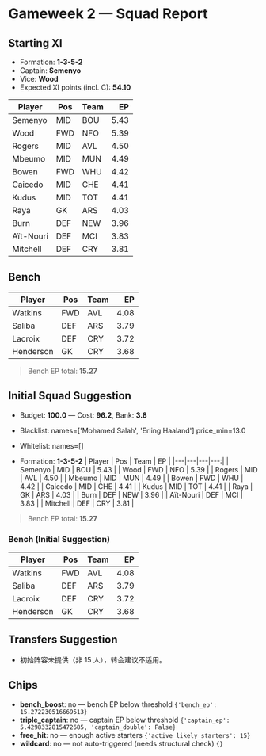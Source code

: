 # Gameweek 2 — Squad Report

## Starting XI
- Formation: **1-3-5-2**
- Captain: **Semenyo**
- Vice: **Wood**
- Expected XI points (incl. C): **54.10**

| Player | Pos | Team | EP |
|---|---|---|---:|
| Semenyo | MID | BOU | 5.43 |
| Wood | FWD | NFO | 5.39 |
| Rogers | MID | AVL | 4.50 |
| Mbeumo | MID | MUN | 4.49 |
| Bowen | FWD | WHU | 4.42 |
| Caicedo | MID | CHE | 4.41 |
| Kudus | MID | TOT | 4.41 |
| Raya | GK | ARS | 4.03 |
| Burn | DEF | NEW | 3.96 |
| Aït-Nouri | DEF | MCI | 3.83 |
| Mitchell | DEF | CRY | 3.81 |

## Bench
| Player | Pos | Team | EP |
|---|---|---|---:|
| Watkins | FWD | AVL | 4.08 |
| Saliba | DEF | ARS | 3.79 |
| Lacroix | DEF | CRY | 3.72 |
| Henderson | GK | CRY | 3.68 |

> Bench EP total: **15.27**

## Initial Squad Suggestion
- Budget: **100.0** — Cost: **96.2**, Bank: **3.8**
- Blacklist: names=['Mohamed Salah', 'Erling Haaland'] price_min=13.0
- Whitelist: names=[]

- Formation: **1-3-5-2**
| Player | Pos | Team | EP |
|---|---|---|---:|
| Semenyo | MID | BOU | 5.43 |
| Wood | FWD | NFO | 5.39 |
| Rogers | MID | AVL | 4.50 |
| Mbeumo | MID | MUN | 4.49 |
| Bowen | FWD | WHU | 4.42 |
| Caicedo | MID | CHE | 4.41 |
| Kudus | MID | TOT | 4.41 |
| Raya | GK | ARS | 4.03 |
| Burn | DEF | NEW | 3.96 |
| Aït-Nouri | DEF | MCI | 3.83 |
| Mitchell | DEF | CRY | 3.81 |

> Bench EP total: **15.27**

### Bench (Initial Suggestion)
| Player | Pos | Team | EP |
|---|---|---|---:|
| Watkins | FWD | AVL | 4.08 |
| Saliba | DEF | ARS | 3.79 |
| Lacroix | DEF | CRY | 3.72 |
| Henderson | GK | CRY | 3.68 |

## Transfers Suggestion
- 初始阵容未提供（非 15 人），转会建议不适用。

## Chips
- **bench_boost**: no — bench EP below threshold  `{'bench_ep': 15.272230516669513}`
- **triple_captain**: no — captain EP below threshold  `{'captain_ep': 5.4298332815472685, 'captain_double': False}`
- **free_hit**: no — enough active starters  `{'active_likely_starters': 15}`
- **wildcard**: no — not auto-triggered (needs structural check)  `{}`
